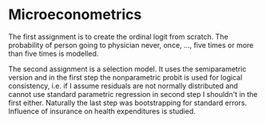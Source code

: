 # Microeconometrics

The first assignment is to create the ordinal logit from scratch. The probability of person going to physician never, once, ..., 
five times or more than five times is modelled.

The second assignment is a selection model. It uses the semiparametric version and in the first step the nonparametric probit is used for logical consistency, i.e. if I assume residuals are not normally distributed and cannot use standard parametric regression in second step I shouldn't in the first either. Naturally the last step was bootstrapping for standard errors. Influence of insurance on health expenditures is studied.

